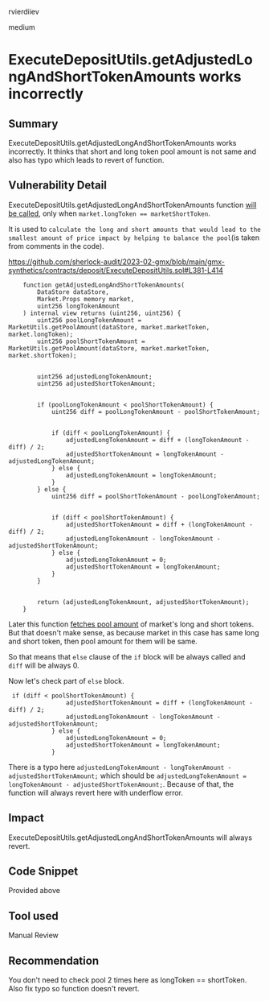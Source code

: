 rvierdiiev

medium

# ExecuteDepositUtils.getAdjustedLongAndShortTokenAmounts works incorrectly

## Summary
ExecuteDepositUtils.getAdjustedLongAndShortTokenAmounts works incorrectly. It thinks that short and long token pool amount is not same and also has typo which leads to revert of function.
## Vulnerability Detail
ExecuteDepositUtils.getAdjustedLongAndShortTokenAmounts function [will be called](https://github.com/sherlock-audit/2023-02-gmx/blob/main/gmx-synthetics/contracts/deposit/ExecuteDepositUtils.sol#L162-L172), only when `market.longToken == marketShortToken`.

It is used to `calculate the long and short amounts that would lead to the smallest amount of price impact by helping to balance the pool`(is taken from comments in the code).

https://github.com/sherlock-audit/2023-02-gmx/blob/main/gmx-synthetics/contracts/deposit/ExecuteDepositUtils.sol#L381-L414
```solidity
    function getAdjustedLongAndShortTokenAmounts(
        DataStore dataStore,
        Market.Props memory market,
        uint256 longTokenAmount
    ) internal view returns (uint256, uint256) {
        uint256 poolLongTokenAmount = MarketUtils.getPoolAmount(dataStore, market.marketToken, market.longToken);
        uint256 poolShortTokenAmount = MarketUtils.getPoolAmount(dataStore, market.marketToken, market.shortToken);


        uint256 adjustedLongTokenAmount;
        uint256 adjustedShortTokenAmount;


        if (poolLongTokenAmount < poolShortTokenAmount) {
            uint256 diff = poolLongTokenAmount - poolShortTokenAmount;


            if (diff < poolLongTokenAmount) {
                adjustedLongTokenAmount = diff + (longTokenAmount - diff) / 2;
                adjustedShortTokenAmount = longTokenAmount - adjustedLongTokenAmount;
            } else {
                adjustedLongTokenAmount = longTokenAmount;
            }
        } else {
            uint256 diff = poolShortTokenAmount - poolLongTokenAmount;


            if (diff < poolShortTokenAmount) {
                adjustedShortTokenAmount = diff + (longTokenAmount - diff) / 2;
                adjustedLongTokenAmount - longTokenAmount - adjustedShortTokenAmount;
            } else {
                adjustedLongTokenAmount = 0;
                adjustedShortTokenAmount = longTokenAmount;
            }
        }


        return (adjustedLongTokenAmount, adjustedShortTokenAmount);
    }
```


Later this function [fetches pool amount](https://github.com/sherlock-audit/2023-02-gmx/blob/main/gmx-synthetics/contracts/deposit/ExecuteDepositUtils.sol#L386-L387) of market's long and short tokens. But that doesn't make sense, as because market in this case has same long and short token, then pool amount for them will be same.

So that means that `else` clause of the `if` block will be always called and `diff` will be always 0.

Now let's check part of `else` block.
```solidity
 if (diff < poolShortTokenAmount) {
                adjustedShortTokenAmount = diff + (longTokenAmount - diff) / 2;
                adjustedLongTokenAmount - longTokenAmount - adjustedShortTokenAmount;
            } else {
                adjustedLongTokenAmount = 0;
                adjustedShortTokenAmount = longTokenAmount;
            }
```

There is a typo here `adjustedLongTokenAmount - longTokenAmount - adjustedShortTokenAmount;` which should be `adjustedLongTokenAmount = longTokenAmount - adjustedShortTokenAmount;`. Because of that, the function will always revert here with underflow error.
## Impact
ExecuteDepositUtils.getAdjustedLongAndShortTokenAmounts will always revert.
## Code Snippet
Provided above
## Tool used

Manual Review

## Recommendation
You don't need to check pool 2 times here as longToken == shortToken. Also fix typo so function doesn't revert.